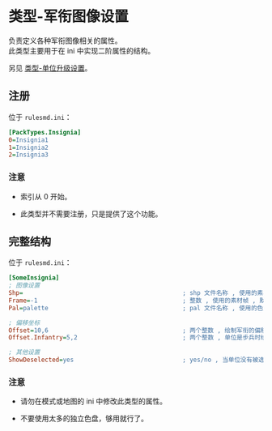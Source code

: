 # 类型-军衔图像设置

负责定义各种军衔图像相关的属性。  
此类型主要用于在 ini 中实现二阶属性的结构。

另见 [类型-单位升级设置](/其他新类型/类型-单位升级设置.md#类型-单位升级设置)。



## 注册

位于 `rulesmd.ini`：

```ini
[PackTypes.Insignia]
0=Insignia1
1=Insignia2
2=Insignia3
```

### 注意

* 索引从 0 开始。

* 此类型并不需要注册，只是提供了这个功能。



## 完整结构

位于 `rulesmd.ini`：

```ini
[SomeInsignia]
; 图像设置
Shp=                                            ; shp 文件名称 , 使用的素材 , 不含后缀名 , 默认值是 空 (即不显示)
Frame=-1                                        ; 整数 , 使用的素材帧 , 默认值是 -1 (即使用 [当前的等级] 帧)
Pal=palette                                     ; pal 文件名称 , 使用的色盘 , 不含后缀名 , 默认值是 palette (即使用默认色盘)

; 偏移坐标
Offset=10,6                                     ; 两个整数 , 绘制军衔的偏移量 , 默认值是 10,6 , 单位 : 格点
Offset.Infantry=5,2                             ; 两个整数 , 单位是步兵时绘制军衔的偏移量 , 默认值是 5,2 , 单位 : 格点

; 其他设置
ShowDeselected=yes                              ; yes/no , 当单位没有被选中或被鼠标悬停时 , 是否显示军衔图像 , 默认值是 yes
```

### 注意

* 请勿在模式或地图的 ini 中修改此类型的属性。

* 不要使用太多的独立色盘，够用就行了。